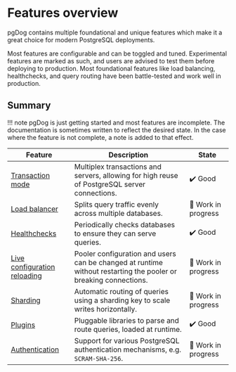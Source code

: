 # Features overview

pgDog contains multiple foundational and unique features which make it a great choice
for modern PostgreSQL deployments.

Most features are configurable and can be toggled and tuned. Experimental features are marked
as such, and users are advised to test them before deploying to production. Most foundational features like
load balancing, healthchecks, and query routing have been battle-tested and work well in production.

## Summary


!!! note
    pgDog is just getting started and most features are incomplete. The documentation
    is sometimes written to reflect the desired state. In the case where the feature is not
    complete, a note is added to that effect.

| Feature | Description | State |
|---------|-------------|-------|
| [Transaction mode](transaction-mode.md) | Multiplex transactions and servers, allowing for high reuse of PostgreSQL server connections. | ✔️ Good |
| [Load balancer](load-balancer.md) | Splits query traffic evenly across multiple databases. | 🔨 Work in progress |
| [Healthchecks](healthchecks.md) | Periodically checks databases to ensure they can serve queries. | ✔️ Good |
| [Live configuration reloading](../configuration/index.md) | Pooler configuration and users can be changed at runtime without restarting the pooler or breaking connections. | 🔨 Work in progress |
| [Sharding](sharding/index.md) | Automatic routing of queries using a sharding key to scale writes horizontally. | 🔨 Work in progress |
| [Plugins](plugins/index.md) | Pluggable libraries to parse and route queries, loaded at runtime. | ✔️ Good |
| [Authentication](authentication.md) | Support for various PostgreSQL authentication mechanisms, e.g. `SCRAM-SHA-256`. | 🔨 Work in progress |

